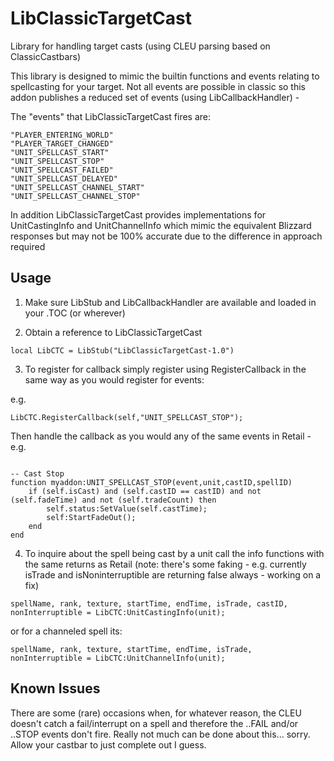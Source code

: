 # LibClassicTargetCast

Library for handling target casts (using CLEU parsing based on ClassicCastbars) 

This library is designed to mimic the builtin functions and events relating to spellcasting for your target. Not all events are possible in classic so this addon publishes a reduced set of events (using LibCallbackHandler) - 

The "events" that LibClassicTargetCast fires are: 

    "PLAYER_ENTERING_WORLD"
    "PLAYER_TARGET_CHANGED"
    "UNIT_SPELLCAST_START"
    "UNIT_SPELLCAST_STOP"
    "UNIT_SPELLCAST_FAILED"
    "UNIT_SPELLCAST_DELAYED"
    "UNIT_SPELLCAST_CHANNEL_START"
    "UNIT_SPELLCAST_CHANNEL_STOP"

In addition LibClassicTargetCast provides implementations for UnitCastingInfo and UnitChannelInfo which mimic the equivalent Blizzard responses but may not be 100% accurate due to the difference in approach required

Usage
-----
1. Make sure LibStub and LibCallbackHandler are available and loaded in your .TOC (or wherever)

2. Obtain a reference to LibClassicTargetCast

`local LibCTC = LibStub("LibClassicTargetCast-1.0")`

3. To register for callback simply register using RegisterCallback in the same way as you would register for events: 

e.g.

`LibCTC.RegisterCallback(self,"UNIT_SPELLCAST_STOP");`

Then handle the callback as you would any of the same events in Retail - e.g.

```

-- Cast Stop
function myaddon:UNIT_SPELLCAST_STOP(event,unit,castID,spellID)
    if (self.isCast) and (self.castID == castID) and not (self.fadeTime) and not (self.tradeCount) then
        self.status:SetValue(self.castTime);
        self:StartFadeOut();
    end
end
```

4. To inquire about the spell being cast by a unit call the info functions with the same returns as Retail (note: there's some faking - e.g. currently isTrade and isNoninterruptible are returning false always - working on a fix)

`spellName, rank, texture, startTime, endTime, isTrade, castID, nonInterruptible = LibCTC:UnitCastingInfo(unit);`

or for a channeled spell its: 

`spellName, rank, texture, startTime, endTime, isTrade, nonInterruptible = LibCTC:UnitChannelInfo(unit);  `


Known Issues
------------
There are some (rare) occasions when, for whatever reason, the CLEU doesn't catch a fail/interrupt on a spell and therefore the ..FAIL and/or ..STOP events don't fire. Really not much can be done about this... sorry. Allow your castbar to just complete out I guess. 